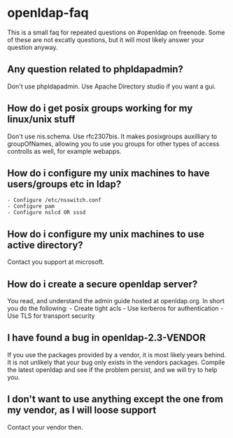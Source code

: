 openldap-faq
============

This is a small faq for repeated questions on #openldap on freenode. Some of these are not
excatly questions, but it will most likely answer your question anyway.

## Any question related to phpldapadmin?
Don't use phpldapadmin. Use Apache Directory studio if you want a gui.

## How do i get posix groups working for my linux/unix stuff
Don't use nis.schema. Use rfc2307bis. It makes posixgroups auxilliary to groupOfNames, allowing you
to use you groups for other types of access controlls as well, for example webapps.

## How do i configure my unix machines to have users/groups etc in ldap?
	- Configure /etc/nsswitch.conf
	- Configure pam
	- Configure nslcd OR sssd

## How do i configure my unix machines to use active directory?
Contact you support at microsoft. 

## How do i create a secure openldap server?
You read, and understand the admin guide hosted at openldap.org. In short you do the following:
	- Create tight acls
	- Use kerberos for authentication
	- Use TLS for transport security

## I have found a bug in openldap-2.3-VENDOR
If you use the packages provided by a vendor, it is most likely years behind. It is not unlikely
that your bug only exists in the vendors packages. Compile the latest openldap and see if the 
problem persist, and we will try to help you.

## I don't want to use anything except the one from my vendor, as I will loose support
Contact your vendor then.
